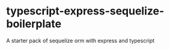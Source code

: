 # typescript-express-sequelize-boilerplate
A starter pack of sequelize orm with express and typescript
